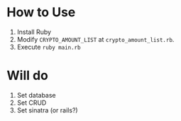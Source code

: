 # How to Use

1. Install Ruby
2. Modify `CRYPTO_AMOUNT_LIST` at `crypto_amount_list.rb`.
3. Execute `ruby main.rb`

# Will do

1. Set database
2. Set CRUD
3. Set sinatra (or rails?)
